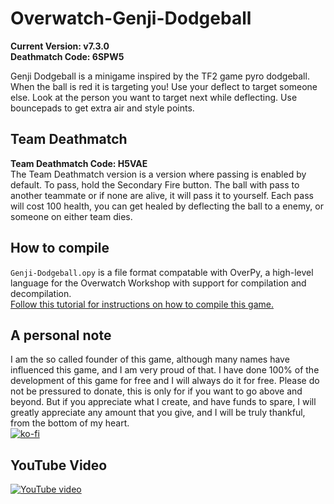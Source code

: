 # Overwatch-Genji-Dodgeball
**Current Version: v7.3.0**  
**Deathmatch Code: 6SPW5**  

Genji Dodgeball is a minigame inspired by the TF2 game pyro dodgeball.
When the ball is red it is targeting you! Use your deflect to target someone else. Look at the person you want to target next while deflecting. Use bouncepads to get extra air and style points.

## Team Deathmatch  
**Team Deathmatch Code: H5VAE**  
The Team Deathmatch version is a version where passing is enabled by default. To pass, hold the Secondary Fire button. The ball with pass to another teammate or if none are alive, it will pass it to yourself. Each pass will cost 100 health, you can get healed by deflecting the ball to a enemy, or someone on either team dies.  

## How to compile  
`Genji-Dodgeball.opy` is a file format compatable with OverPy, a high-level language for the Overwatch Workshop with support for compilation and decompilation.  
[Follow this tutorial for instructions on how to compile this game.](https://github.com/Zezombye/overpy/wiki/General-usage)

## A personal note
I am the so called founder of this game, although many names have influenced this game, and I am very proud of that.
I have done 100% of the development of this game for free and I will always do it for free. Please do not be pressured to donate, this is only for if you want to go above and beyond. But if you appreciate what I create, and have funds to spare, I will greatly appreciate any amount that you give, and I will be truly thankful, from the bottom of my heart.  
[![ko-fi](https://ko-fi.com/img/githubbutton_sm.svg)](https://ko-fi.com/Q5Q64CGIL)  

## YouTube Video
[![YouTube video](http://img.youtube.com/vi/mQmDIZGKKR8/0.jpg)](http://www.youtube.com/watch?v=mQmDIZGKKR8)
